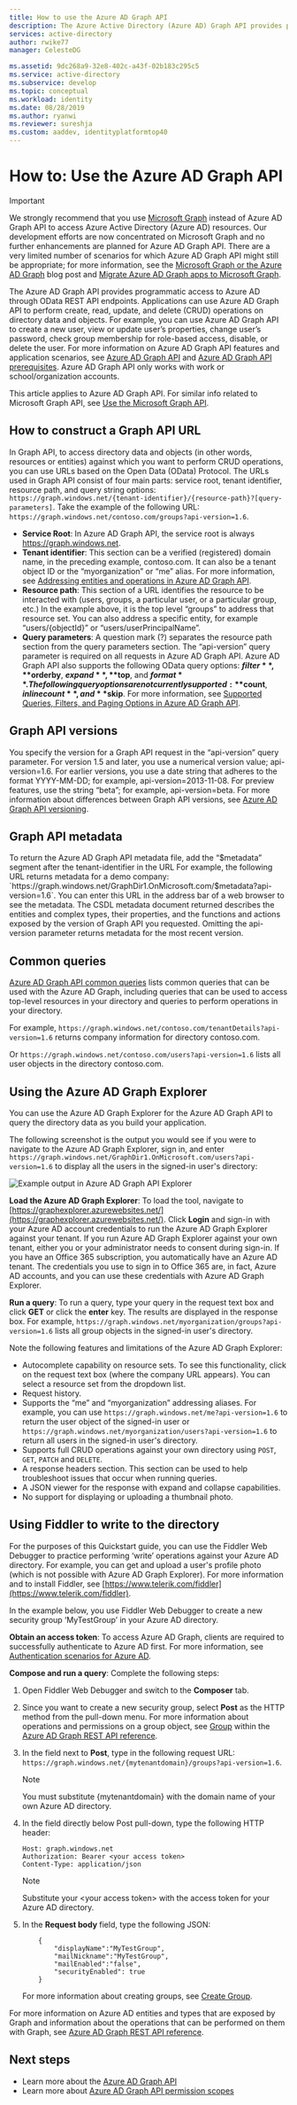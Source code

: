 ```yaml
---
title: How to use the Azure AD Graph API
description: The Azure Active Directory (Azure AD) Graph API provides programmatic access to Azure AD through OData REST API endpoints. Applications can use Azure AD Graph API to perform create, read, update, and delete (CRUD) operations on directory data and objects.
services: active-directory
author: rwike77
manager: CelesteDG

ms.assetid: 9dc268a9-32e8-402c-a43f-02b183c295c5
ms.service: active-directory
ms.subservice: develop
ms.topic: conceptual
ms.workload: identity
ms.date: 08/28/2019
ms.author: ryanwi
ms.reviewer: sureshja
ms.custom: aaddev, identityplatformtop40
---
```


# How to: Use the Azure AD Graph API

> [!IMPORTANT]
> We strongly recommend that you use [Microsoft Graph](https://developer.microsoft.com/graph) instead of Azure AD Graph API to access Azure Active Directory (Azure AD) resources. Our development efforts are now concentrated on Microsoft Graph and no further enhancements are planned for Azure AD Graph API. There are a very limited number of scenarios for which Azure AD Graph API might still be appropriate; for more information, see the [Microsoft Graph or the Azure AD Graph](https://dev.office.com/blogs/microsoft-graph-or-azure-ad-graph) blog post and [Migrate Azure AD Graph apps to Microsoft Graph](https://docs.microsoft.com/graph/migrate-azure-ad-graph-overview).

The Azure AD Graph API provides programmatic access to Azure AD through OData REST API endpoints. Applications can use Azure AD Graph API to perform create, read, update, and delete (CRUD) operations on directory data and objects. For example, you can use Azure AD Graph API to create a new user, view or update user’s properties, change user’s password, check group membership for role-based access, disable, or delete the user. For more information on Azure AD Graph API features and application scenarios, see [Azure AD Graph API](https://msdn.microsoft.com/Library/Azure/Ad/Graph/api/api-catalog) and [Azure AD Graph API prerequisites](https://msdn.microsoft.com/library/hh974476.aspx). Azure AD Graph API only works with work or school/organization accounts.

This article applies to Azure AD Graph API. For similar info related to Microsoft Graph API, see [Use the Microsoft Graph API](https://developer.microsoft.com/graph/docs/concepts/use_the_api).

## How to construct a Graph API URL

In Graph API, to access directory data and objects (in other words, resources or entities) against which you want to perform CRUD operations, you can use URLs based on the Open Data (OData) Protocol. The URLs used in Graph API consist of four main parts: service root, tenant identifier, resource path, and query string options: `https://graph.windows.net/{tenant-identifier}/{resource-path}?[query-parameters]`. Take the example of the following URL: `https://graph.windows.net/contoso.com/groups?api-version=1.6`.

* **Service Root**: In Azure AD Graph API, the service root is always https://graph.windows.net.
* **Tenant identifier**: This section can be a verified (registered) domain name, in the preceding example, contoso.com. It can also be a tenant object ID or the “myorganization” or “me” alias. For more information, see [Addressing entities and operations in Azure AD Graph API](https://msdn.microsoft.com/Library/Azure/Ad/Graph/howto/azure-ad-graph-api-operations-overview).
* **Resource path**: This section of a URL identifies the resource to be interacted with (users, groups, a particular user, or a particular group, etc.) In the example above, it is the top level “groups” to address that resource set. You can also address a specific entity, for example “users/{objectId}” or “users/userPrincipalName”.
* **Query parameters**: A question mark (?) separates the resource path section from the query parameters section. The “api-version” query parameter is required on all requests in Azure AD Graph API. Azure AD Graph API also supports the following OData query options: **$filter**, **$orderby**, **$expand**, **$top**, and **$format**. The following query options are not currently supported: **$count**, **$inlinecount**, and **$skip**. For more information, see [Supported Queries, Filters, and Paging Options in Azure AD Graph API](https://msdn.microsoft.com/Library/Azure/Ad/Graph/howto/azure-ad-graph-api-supported-queries-filters-and-paging-options).

## Graph API versions

You specify the version for a Graph API request in the “api-version” query parameter. For version 1.5 and later, you use a numerical version value; api-version=1.6. For earlier versions, you use a date string that adheres to the format YYYY-MM-DD; for example, api-version=2013-11-08. For preview features, use the string “beta”; for example, api-version=beta. For more information about differences between Graph API versions, see [Azure AD Graph API versioning](https://msdn.microsoft.com/Library/Azure/Ad/Graph/howto/azure-ad-graph-api-versioning).

## Graph API metadata

To return the Azure AD Graph API metadata file, add the “$metadata” segment after the tenant-identifier in the URL For example, the following URL returns metadata for a demo company: `https://graph.windows.net/GraphDir1.OnMicrosoft.com/$metadata?api-version=1.6`. You can enter this URL in the address bar of a web browser to see the metadata. The CSDL metadata document returned describes the entities and complex types, their properties, and the functions and actions exposed by the version of Graph API you requested. Omitting the api-version parameter returns metadata for the most recent version.

## Common queries

[Azure AD Graph API common queries](https://msdn.microsoft.com/Library/Azure/Ad/Graph/howto/azure-ad-graph-api-supported-queries-filters-and-paging-options#CommonQueries) lists common queries that can be used with the Azure AD Graph, including queries that can be used to access top-level resources in your directory and queries to perform operations in your directory.

For example, `https://graph.windows.net/contoso.com/tenantDetails?api-version=1.6` returns company information for directory contoso.com.

Or `https://graph.windows.net/contoso.com/users?api-version=1.6` lists all user objects in the directory contoso.com.

## Using the Azure AD Graph Explorer
You can use the Azure AD Graph Explorer for the Azure AD Graph API to query the directory data as you build your application.

The following screenshot is the output you would see if you were to navigate to the Azure AD Graph Explorer, sign in, and enter `https://graph.windows.net/GraphDir1.OnMicrosoft.com/users?api-version=1.6` to display all the users in the signed-in user's directory:

![Example output in Azure AD Graph API Explorer](./media/active-directory-graph-api-quickstart/graph_explorer.png)

**Load the Azure AD Graph Explorer**: To load the tool, navigate to [https://graphexplorer.azurewebsites.net/](https://graphexplorer.azurewebsites.net/). Click **Login** and sign-in with your Azure AD account credentials to run the Azure AD Graph Explorer against your tenant. If you run Azure AD Graph Explorer against your own tenant, either you or your administrator needs to consent during sign-in. If you have an Office 365 subscription, you automatically have an Azure AD tenant. The credentials you use to sign in to Office 365 are, in fact, Azure AD accounts, and you can use these credentials with Azure AD Graph Explorer.

**Run a query**: To run a query, type your query in the request text box and click **GET** or click the **enter** key. The results are displayed in the response box. For example, `https://graph.windows.net/myorganization/groups?api-version=1.6` lists all group objects in the signed-in user's directory.

Note the following features and limitations of the Azure AD Graph Explorer:

* Autocomplete capability on resource sets. To see this functionality, click on the request text box (where the company URL appears). You can select a resource set from the dropdown list.
* Request history.
* Supports the “me” and “myorganization” addressing aliases. For example, you can use `https://graph.windows.net/me?api-version=1.6` to return the user object of the signed-in user or `https://graph.windows.net/myorganization/users?api-version=1.6` to return all users in the signed-in user's directory.
* Supports full CRUD operations against your own directory using `POST`, `GET`, `PATCH` and `DELETE`.
* A response headers section. This section can be used to help troubleshoot issues that occur when running queries.
* A JSON viewer for the response with expand and collapse capabilities.
* No support for displaying or uploading a thumbnail photo.

## Using Fiddler to write to the directory

For the purposes of this Quickstart guide, you can use the Fiddler Web Debugger to practice performing ‘write’ operations against your Azure AD directory. For example, you can get and upload a user's profile photo (which is not possible with Azure AD Graph Explorer). For more information and to install Fiddler, see [https://www.telerik.com/fiddler](https://www.telerik.com/fiddler).

In the example below, you use Fiddler Web Debugger to create a new security group ‘MyTestGroup’ in your Azure AD directory.

**Obtain an access token**: To access Azure AD Graph, clients are required to successfully authenticate to Azure AD first. For more information, see [Authentication scenarios for Azure AD](v1-authentication-scenarios.md).

**Compose and run a query**: Complete the following steps:

1. Open Fiddler Web Debugger and switch to the **Composer** tab.
2. Since you want to create a new security group, select **Post** as the HTTP method from the pull-down menu. For more information about operations and permissions on a group object, see [Group](https://msdn.microsoft.com/Library/Azure/Ad/Graph/api/entity-and-complex-type-reference#group-entity) within the [Azure AD Graph REST API reference](https://msdn.microsoft.com/Library/Azure/Ad/Graph/api/api-catalog).
3. In the field next to **Post**, type in the following request URL: `https://graph.windows.net/{mytenantdomain}/groups?api-version=1.6`.
   
   > [!NOTE]
   > You must substitute {mytenantdomain} with the domain name of your own Azure AD directory.

4. In the field directly below Post pull-down, type the following HTTP header:
   
    ```
   Host: graph.windows.net
   Authorization: Bearer <your access token>
   Content-Type: application/json
   ```
   
   > [!NOTE]
   > Substitute your &lt;your access token&gt; with the access token for your Azure AD directory.

5. In the **Request body** field, type the following JSON:
   
    ```
        {
            "displayName":"MyTestGroup",
            "mailNickname":"MyTestGroup",
            "mailEnabled":"false",
            "securityEnabled": true
        }
   ```
   
    For more information about creating groups, see [Create Group](https://msdn.microsoft.com/Library/Azure/Ad/Graph/api/groups-operations#CreateGroup).

For more information on Azure AD entities and types that are exposed by Graph and information about the operations that can be performed on them with Graph, see [Azure AD Graph REST API reference](https://msdn.microsoft.com/Library/Azure/Ad/Graph/api/api-catalog).

## Next steps

* Learn more about the [Azure AD Graph API](https://msdn.microsoft.com/Library/Azure/Ad/Graph/api/api-catalog)
* Learn more about [Azure AD Graph API permission scopes](https://msdn.microsoft.com/Library/Azure/Ad/Graph/howto/azure-ad-graph-api-permission-scopes)
